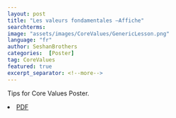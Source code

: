 ```yaml
---
layout: post
title: "Les valeurs fondamentales –Affiche"
searchterms:
image: "assets/images/CoreValues/GenericLesson.png"
language: "fr"
author: SeshanBrothers
categories:  [Poster]
tag: CoreValues
featured: true
excerpt_separator: <!--more-->
---
```

Tips for Core Values Poster.
 <!--more-->

 <li class="ng-binding">
 <a href="/translations/en-us/CoreValues/05-CV-Affiche-202005.pdf">PDF</a>

 </li>
